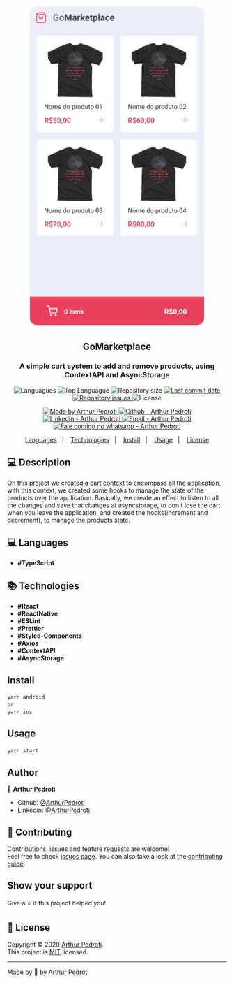 <h1 align="center">
  <img alt="Go Barber" src="./src/assets/go-marketplace-video.gif" width="400px" style="border-radius:16px;"/>
</h1>
<h2 align="center" >
  GoMarketplace
</h2>
<h3 align="center" >
  A simple cart system to add and remove products, using ContextAPI and AsyncStorage
</h3>

<p align="center">
  <img alt="Languagues" src="https://img.shields.io/github/languages/count/ArthurPedroti/GoMarketplace">
  <img alt="Top Languague" src="https://img.shields.io/github/languages/top/ArthurPedroti/GoMarketplace">
  <img alt="Repository size" src="https://img.shields.io/github/repo-size/ArthurPedroti/GoMarketplace">
  <a href="https://github.com/ArthurPedroti/GoMarketplace/commits/master">
    <img alt="Last commit date" src="https://img.shields.io/github/last-commit/ArthurPedroti/GoMarketplace">
  </a>
   <a href="https://github.com/ArthurPedroti/GoMarketplace/issues">
    <img alt="Repository issues" src="https://img.shields.io/github/issues/ArthurPedroti/GoMarketplace">
  </a>
  <img alt="License" src="https://img.shields.io/github/license/ArthurPedroti/GoMarketplace">
</p>
<p align="center">

  <a href="https://github.com/ArthurPedroti" target="_blank">
    <img alt="Made by Arthur Pedroti" src="https://img.shields.io/badge/made%20by-Arthur_Pedroti-informational">
  </a>
  <a href="https://github.com/ArthurPedroti" target="_blank" >
    <img alt="Github - Arthur Pedroti" src="https://img.shields.io/badge/Github--%23F8952D?style=social&logo=github">
  </a>
  <a href="https://www.linkedin.com/in/arthurpedroti/" target="_blank" >
    <img alt="Linkedin - Arthur Pedroti" src="https://img.shields.io/badge/Linkedin--%23F8952D?style=social&logo=linkedin">
  </a>
  <a href="mailto:arthurpedroti@gmail.com" target="_blank" >
    <img alt="Email - Arthur Pedroti" src="https://img.shields.io/badge/Email--%23F8952D?style=social&logo=gmail">
  </a>
  <a href="https://api.whatsapp.com/send?phone=5519991830454"
        target="_blank" >
    <img alt="Fale comigo no whatsapp - Arthur Pedroti" src="https://img.shields.io/badge/Whatsapp--%23F8952D?style=social&logo=whatsapp">
  </a>

</p>

<p align="center">
  <a href="#computer-languages">Languages</a>&nbsp;&nbsp;&nbsp;|&nbsp;&nbsp;&nbsp;
  <a href="#books-technologies">Technologies</a>&nbsp;&nbsp;&nbsp;|&nbsp;&nbsp;&nbsp;
  <a href="#install">Install</a>&nbsp;&nbsp;&nbsp;|&nbsp;&nbsp;&nbsp;
  <a href="#books-usage">Usage</a>&nbsp;&nbsp;&nbsp;|&nbsp;&nbsp;&nbsp;
  <a href="#memo-license">License</a>
</p>

## :computer: Description

On this project we created a cart context to encompass all the application, with this context, we created some hooks to manage the state of the products over the application. Basically, we create an effect to listen to all the changes and save that changes at asyncstorage, to don't lose the cart when you leave the application, and created the hooks(increment and decrement), to manage the products state.

## :computer: Languages

- **#TypeScript**

## :books: Technologies

- **#React**
- **#ReactNative**
- **#ESLint**
- **#Prettier**
- **#Styled-Components**
- **#Axios**
- **#ContextAPI**
- **#AsyncStorage**

## Install

```sh
yarn android
or
yarn ios
```

## Usage

```sh
yarn start
```

## Author

👤 **Arthur Pedroti**

* Github: [@ArthurPedroti](https://github.com/ArthurPedroti)
* Linkedin: [@ArthurPedroti](https://www.linkedin.com/in/arthurpedroti)

## 🤝 Contributing

Contributions, issues and feature requests are welcome!<br />Feel free to check [issues page](https://github.com/ArthurPedroit/GoMarketplace/issues). You can also take a look at the [contributing guide](https://github.com/ArthurPedroit/GoMarketplace/blob/master/CONTRIBUTING.md).

## Show your support

Give a ⭐️ if this project helped you!

## 📝 License

Copyright © 2020 [Arthur Pedroti](https://github.com/ArthurPedroti).<br />
This project is [MIT](https://github.com/ArthurPedroit/GoMarketplace/blob/master/LICENSE) licensed.

---

Made by :blue_heart: by [Arthur Pedroti](https://github.com/ArthurPedroti)
